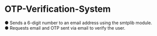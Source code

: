 # OTP-Verification-System<br/>
● Sends a 6-digit number to an email address using the smtplib module.<br/>
● Requests email and OTP sent via email to verify the user.
